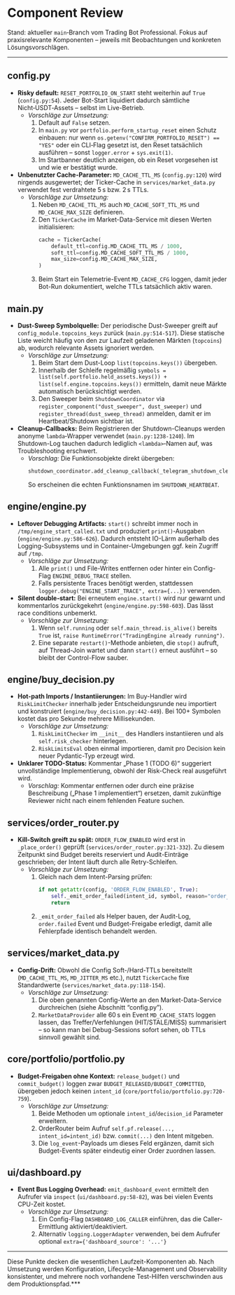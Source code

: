 # Component Review
Stand: aktueller `main`‑Branch vom Trading Bot Professional. Fokus auf praxisrelevante Komponenten – jeweils mit Beobachtungen und konkreten Lösungsvorschlägen.

---

## config.py
- **Risky default:** `RESET_PORTFOLIO_ON_START` steht weiterhin auf `True` (`config.py:54`). Jeder Bot-Start liquidiert dadurch sämtliche Nicht‑USDT‑Assets – selbst im Live-Betrieb.
  - *Vorschläge zur Umsetzung:*
    1. Default auf `False` setzen.
    2. In `main.py` vor `portfolio.perform_startup_reset` einen Schutz einbauen: nur wenn `os.getenv("CONFIRM_PORTFOLIO_RESET") == "YES"` oder ein CLI‑Flag gesetzt ist, den Reset tatsächlich ausführen – sonst `logger.error` + `sys.exit(1)`.
    3. Im Startbanner deutlich anzeigen, ob ein Reset vorgesehen ist und wie er bestätigt wurde.
- **Unbenutzter Cache-Parameter:** `MD_CACHE_TTL_MS` (`config.py:120`) wird nirgends ausgewertet; der Ticker-Cache in `services/market_data.py` verwendet fest verdrahtete 5 s bzw. 2 s TTLs.
  - *Vorschläge zur Umsetzung:*
    1. Neben `MD_CACHE_TTL_MS` auch `MD_CACHE_SOFT_TTL_MS` und `MD_CACHE_MAX_SIZE` definieren.
    2. Den `TickerCache` im Market-Data-Service mit diesen Werten initialisieren:
       ```python
       cache = TickerCache(
           default_ttl=config.MD_CACHE_TTL_MS / 1000,
           soft_ttl=config.MD_CACHE_SOFT_TTL_MS / 1000,
           max_size=config.MD_CACHE_MAX_SIZE,
       )
       ```
    3. Beim Start ein Telemetrie-Event `MD_CACHE_CFG` loggen, damit jeder Bot-Run dokumentiert, welche TTLs tatsächlich aktiv waren.

## main.py
- **Dust-Sweep Symbolquelle:** Der periodische Dust-Sweeper greift auf `config_module.topcoins_keys` zurück (`main.py:514-517`). Diese statische Liste weicht häufig von den zur Laufzeit geladenen Märkten (`topcoins`) ab, wodurch relevante Assets ignoriert werden.
  - *Vorschläge zur Umsetzung:*
    1. Beim Start dem Dust-Loop `list(topcoins.keys())` übergeben.
    2. Innerhalb der Schleife regelmäßig `symbols = list(self.portfolio.held_assets.keys()) + list(self.engine.topcoins.keys())` ermitteln, damit neue Märkte automatisch berücksichtigt werden.
    3. Den Sweeper beim `ShutdownCoordinator` via `register_component("dust_sweeper", dust_sweeper)` und `register_thread(dust_sweep_thread)` anmelden, damit er im Heartbeat/Shutdown sichtbar ist.
- **Cleanup-Callbacks:** Beim Registrieren der Shutdown-Cleanups werden anonyme `lambda`‑Wrapper verwendet (`main.py:1238-1240`). Im Shutdown-Log tauchen dadurch lediglich `<lambda>`‑Namen auf, was Troubleshooting erschwert.
  - *Vorschlag:* Die Funktionsobjekte direkt übergeben:
    ```python
    shutdown_coordinator.add_cleanup_callback(_telegram_shutdown_cleanup)
    ```
    So erscheinen die echten Funktionsnamen im `SHUTDOWN_HEARTBEAT`.

## engine/engine.py
- **Leftover Debugging Artifacts:** `start()` schreibt immer noch in `/tmp/engine_start_called.txt` und produziert `print()`‑Ausgaben (`engine/engine.py:586-626`). Dadurch entsteht IO-Lärm außerhalb des Logging-Subsystems und in Container-Umgebungen ggf. kein Zugriff auf `/tmp`.
  - *Vorschläge zur Umsetzung:*
    1. Alle `print()` und File-Writes entfernen oder hinter ein Config-Flag `ENGINE_DEBUG_TRACE` stellen.
    2. Falls persistente Traces benötigt werden, stattdessen `logger.debug("ENGINE_START_TRACE", extra={...})` verwenden.
- **Silent double‑start:** Bei erneutem `engine.start()` wird nur gewarnt und kommentarlos zurückgekehrt (`engine/engine.py:598-603`). Das lässt race conditions unbemerkt.
  - *Vorschläge zur Umsetzung:*
    1. Wenn `self.running` oder `self.main_thread.is_alive()` bereits `True` ist, `raise RuntimeError("TradingEngine already running")`.
    2. Eine separate `restart()`-Methode anbieten, die `stop()` aufruft, auf Thread-Join wartet und dann `start()` erneut ausführt – so bleibt der Control-Flow sauber.

## engine/buy_decision.py
- **Hot-path Imports / Instantiierungen:** Im Buy-Handler wird `RiskLimitChecker` innerhalb jeder Entscheidungsrunde neu importiert und konstruiert (`engine/buy_decision.py:442-449`). Bei 100+ Symbolen kostet das pro Sekunde mehrere Millisekunden.
  - *Vorschläge zur Umsetzung:*
    1. `RiskLimitChecker` im `__init__` des Handlers instantiieren und als `self.risk_checker` hinterlegen.
    2. `RiskLimitsEval` oben einmal importieren, damit pro Decision kein neuer Pydantic-Typ erzeugt wird.
- **Unklarer TODO-Status:** Kommentar „Phase 1 (TODO 6)“ suggeriert unvollständige Implementierung, obwohl der Risk-Check real ausgeführt wird.
  - *Vorschlag:* Kommentar entfernen oder durch eine präzise Beschreibung („Phase 1 implementiert“) ersetzen, damit zukünftige Reviewer nicht nach einem fehlenden Feature suchen.

## services/order_router.py
- **Kill-Switch greift zu spät:** `ORDER_FLOW_ENABLED` wird erst in `_place_order()` geprüft (`services/order_router.py:321-332`). Zu diesem Zeitpunkt sind Budget bereits reserviert und Audit-Einträge geschrieben; der Intent läuft durch alle Retry-Schleifen.
  - *Vorschläge zur Umsetzung:*
    1. Gleich nach dem Intent-Parsing prüfen:
       ```python
       if not getattr(config, 'ORDER_FLOW_ENABLED', True):
           self._emit_order_failed(intent_id, symbol, reason="order_flow_disabled")
           return
       ```
    2. `_emit_order_failed` als Helper bauen, der Audit-Log, `order.failed` Event und Budget-Freigabe erledigt, damit alle Fehlerpfade identisch behandelt werden.

## services/market_data.py
- **Config-Drift:** Obwohl die Config Soft-/Hard-TTLs bereitstellt (`MD_CACHE_TTL_MS`, `MD_JITTER_MS` etc.), nutzt `TickerCache` fixe Standardwerte (`services/market_data.py:118-154`).
  - *Vorschläge zur Umsetzung:*
    1. Die oben genannten Config-Werte an den Market-Data-Service durchreichen (siehe Abschnitt “config.py”).
    2. `MarketDataProvider` alle 60 s ein Event `MD_CACHE_STATS` loggen lassen, das Treffer/Verfehlungen (HIT/STALE/MISS) summarisiert – so kann man bei Debug-Sessions sofort sehen, ob TTLs sinnvoll gewählt sind.

## core/portfolio/portfolio.py
- **Budget-Freigaben ohne Kontext:** `release_budget()` und `commit_budget()` loggen zwar `BUDGET_RELEASED/BUDGET_COMMITTED`, übergeben jedoch keinen `intent_id` (`core/portfolio/portfolio.py:720-759`).
  - *Vorschläge zur Umsetzung:*
    1. Beide Methoden um optionale `intent_id`/`decision_id` Parameter erweitern.
    2. OrderRouter beim Aufruf `self.pf.release(..., intent_id=intent_id)` bzw. `commit(...)` den Intent mitgeben.
    3. Die `log_event`-Payloads um dieses Feld ergänzen, damit sich Budget-Events später eindeutig einer Order zuordnen lassen.

## ui/dashboard.py
- **Event Bus Logging Overhead:** `emit_dashboard_event` ermittelt den Aufrufer via `inspect` (`ui/dashboard.py:58-82`), was bei vielen Events CPU-Zeit kostet.
  - *Vorschläge zur Umsetzung:*
    1. Ein Config-Flag `DASHBOARD_LOG_CALLER` einführen, das die Caller-Ermittlung aktiviert/deaktiviert.
    2. Alternativ `logging.LoggerAdapter` verwenden, bei dem Aufrufer optional `extra={'dashboard_source': '...'}`

---

Diese Punkte decken die wesentlichen Laufzeit-Komponenten ab. Nach Umsetzung werden Konfiguration, Lifecycle-Management und Observability konsistenter, und mehrere noch vorhandene Test-Hilfen verschwinden aus dem Produktionspfad.***
